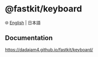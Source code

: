 # @fastkit/keyboard

🌐 [English](https://github.com/dadajam4/fastkit/blob/main/packages/keyboard/README.md) | 日本語

## Documentation
https://dadajam4.github.io/fastkit/keyboard/
